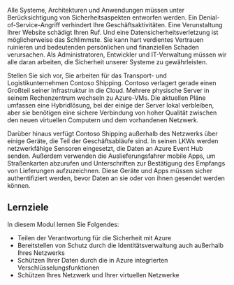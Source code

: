 Alle Systeme, Architekturen und Anwendungen müssen unter Berücksichtigung von Sicherheitsaspekten entworfen werden. Ein Denial-of-Service-Angriff verhindert Ihre Geschäftsaktivitäten. Eine Verunstaltung Ihrer Website schädigt Ihren Ruf. Und eine Datensicherheitsverletzung ist möglicherweise das Schlimmste. Sie kann hart verdientes Vertrauen ruinieren und bedeutenden persönlichen und finanziellen Schaden verursachen. Als Administratoren, Entwickler und IT-Verwaltung müssen wir alle daran arbeiten, die Sicherheit unserer Systeme zu gewährleisten. 

Stellen Sie sich vor, Sie arbeiten für das Transport- und Logistikunternehmen Contoso Shipping. Contoso verlagert gerade einen Großteil seiner Infrastruktur in die Cloud. Mehrere physische Server in seinem Rechenzentrum wechseln zu Azure-VMs. Die aktuellen Pläne umfassen eine Hybridlösung, bei der einige der Server lokal verbleiben, aber sie benötigen eine sichere Verbindung von hoher Qualität zwischen den neuen virtuellen Computern und dem vorhandenen Netzwerk.

Darüber hinaus verfügt Contoso Shipping außerhalb des Netzwerks über einige Geräte, die Teil der Geschäftsabläufe sind. In seinen LKWs werden netzwerkfähige Sensoren eingesetzt, die Daten an Azure Event Hub senden. Außerdem verwenden die Auslieferungsfahrer mobile Apps, um Straßenkarten abzurufen und Unterschriften zur Bestätigung des Empfangs von Lieferungen aufzuzeichnen. Diese Geräte und Apps müssen sicher authentifiziert werden, bevor Daten an sie oder von ihnen gesendet werden können.

## <a name="learning-objectives"></a>Lernziele

In diesem Modul lernen Sie Folgendes:

- Teilen der Verantwortung für die Sicherheit mit Azure
- Bereitstellen von Schutz durch die Identitätsverwaltung auch außerhalb Ihres Netzwerks
- Schützen Ihrer Daten durch die in Azure integrierten Verschlüsselungsfunktionen
- Schützen Ihres Netzwerk und Ihrer virtuellen Netzwerke
